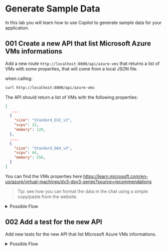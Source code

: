# Generate Sample Data 

In this lab you will learn how to use Copilot to generate sample data for your application.


## 001 Create a new API that list Microsoft Azure VMs informations

Add a new route `http://localhost:8000/api/azure-vms` that returns a list of VMs with some properties, that will come from a local JSON file.


when calling:

```bash
curl http://localhost:8000/api/azure-vms
```

The API should return a list of VMs with the following properties:

```json
[
   ...
  {
    "size": "Standard_D32_v3",
    "vcpu": 32,
    "memory": 128,
  },
  ....
  {
    "size": "Standard_D64_v3",
    "vcpu": 64,
    "memory": 256,
  }
]
```


You can find the VMs properties here https://learn.microsoft.com/en-us/azure/virtual-machines/dv3-dsv3-series?source=recommendations 

> Tip: see how you can format the data in the chat using a simple copy/paste from the website.


<details>

<summary>Possible Flow</summary>

1. Generate the data from the website
  - Go to https://learn.microsoft.com/en-us/azure/virtual-machines/dv3-dsv3-series?source=recommendations
  - Copy the data from the table

2. Ask the following question in the chat
   - _Using the following data, create a JSON Array, with the fields Size, vCPU and Memory. Put the field name in lowercase. The Memory field should be a number without unit (since the default is GiB_
   - Paste the content from MS.com in the chat
   - This should generate a new JSON array

   
3. Click in the [...] button in the chat and select "Insert into New File" 

4. Create a the file : `$PROJECT_HOME/copilot/data/vms.json`

6. Open the file `$PROJECT_HOME/copilot/views.py` and add the following code
    - In the chat enter the following question : 
    - _Create a new GET view that read the ./data/vms.json file and return the JSON content_
    - The code should be something like this:
      ```python
      @api_view(['GET'])
      def get_vms(request):
        try:
          with open('./data/vms.json', 'r') as file:
            data = json.load(file)
          return JsonResponse(data, safe=False, status=status.HTTP_200_OK)
        except FileNotFoundError:
          return JsonResponse({'message': 'File not found'}, status=status.HTTP_404_NOT_FOUND)
      ```

8. Open the file `$PROJECT_HOME/copilot/urls.py` 
    - Go to the end of the list of urls, and add the new one,
    - Copilot should complete the code for you
      ```python
      urlpatterns = [
        path('time/', views.get_current_time),
        path('hello/', views.get_hello),
        path('vms/', views.get_vms),
      ]
      ```
   

9. In the terminal:
    - Make sure you are in the directory `/copilot-rest-python/copilot/`
    - Restart Django
      ```bash
      python manage.py runserver
      ```
    - Go to the browser and access the URL `http://localhost:8000/api/vms/`

    - You will probably have an error, if you have an error, go in the terminal select the error message and do:
    
    - right-click > `Copilot : Explain this`

10. When Fixed restart the server and test the API again

</details>


## 002 Add a test for the new API

Add new tests for the new API that list Microsoft Azure VMs informations.

<details>

<summary>Possible Flow</summary>

1. Open the file `$PROJECT_HOME/copilot/tests.py` and add the following code

    - Use the inline completion to write a new test
    - Something like :

      ```python
      class VmsAPITestCase(APITestCase):
          api_path = '/api/vms/'

          def test_get_vms(self):
              response = self.client.get(self.api_path)

              # Check if the response status code is 200
              self.assertEqual(response.status_code, 200)

              # The response content should be an array
              response_data = json.loads(response.content)
              self.assertIsInstance(response_data, list)
      ```


2. Go in the Chat, and ask the following question to test some values

    - Ask the following question using the `#file` command :
    - _Add some tests in #file:tests.py that validates the API based on the data found in #file:vms.json_

    - The generated test could look like 
      ```python
      class VmsDataAPITestCase(APITestCase):
          api_path = '/api/vms/'

          # Existing test_get_vms method...

          def test_vms_data_validation(self):
              expected_vms_data = [
                  {"size": "Standard_D2_v3", "vcpu": 2, "memory": 8},
                  {"size": "Standard_D4_v3", "vcpu": 4, "memory": 16},
                  {"size": "Standard_D8_v3", "vcpu": 8, "memory": 32},
                  {"size": "Standard_D16_v3", "vcpu": 16, "memory": 64},
                  {"size": "Standard_D32_v3", "vcpu": 32, "memory": 128},
                  {"size": "Standard_D48_v3", "vcpu": 48, "memory": 192},
                  {"size": "Standard_D64_v3", "vcpu": 64, "memory": 256},
              ]

              response = self.client.get(self.api_path)
              self.assertEqual(response.status_code, 200)
              response_data = json.loads(response.content)

              # Ensure the response contains the correct number of VMs
              self.assertEqual(len(response_data), len(expected_vms_data))

              # Validate each VM's data
              for vm_data in expected_vms_data:
                  self.assertIn(vm_data, response_data)    
      ```

</details>